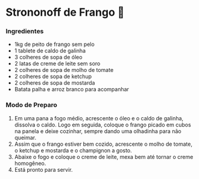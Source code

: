 # Strononoff de Frango :chicken:

### Ingredientes

- 1kg de peito de frango sem pelo
- 1 tablete de caldo de galinha
-  3 colheres de sopa de óleo
- 2 latas de creme de leite sem soro
- 2 colheres de sopa de molho de tomate
- 2 colheres de sopa de ketchup
- 2 colheres de sopa de mostarda
- Batata palha e arroz branco para acompanhar

### Modo de Preparo 

1. Em uma pana a fogo médio, acrescente o óleo e o caldo de galinha, dissolva o caldo. Logo em seguida, coloque o frango picado em cubos na panela e deixe cozinhar, sempre dando uma olhadinha para não queimar.
2. Assim que o frango estiver bem cozido, acrescente o molho de tomate, o ketchup e mostarda e o champignon a gosto.
3. Abaixe o fogo e coloque o creme de leite, mexa bem até tornar o creme homogêneo.
4. Está pronto para servir.




